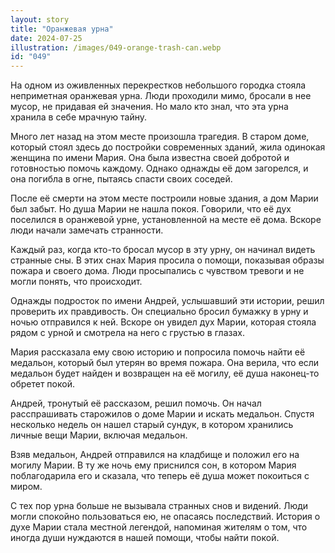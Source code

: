 ```yaml
---
layout: story
title: "Оранжевая урна"
date: 2024-07-25
illustration: /images/049-orange-trash-can.webp
id: "049"
---
```


На одном из оживленных перекрестков небольшого городка стояла неприметная оранжевая урна. Люди проходили мимо, бросали в нее мусор, не придавая ей значения. Но мало кто знал, что эта урна хранила в себе мрачную тайну.

Много лет назад на этом месте произошла трагедия. В старом доме, который стоял здесь до постройки современных зданий, жила одинокая женщина по имени Мария. Она была известна своей добротой и готовностью помочь каждому. Однако однажды её дом загорелся, и она погибла в огне, пытаясь спасти своих соседей.

После её смерти на этом месте построили новые здания, а дом Марии был забыт. Но душа Марии не нашла покоя. Говорили, что её дух поселился в оранжевой урне, установленной на месте её дома. Вскоре люди начали замечать странности.

Каждый раз, когда кто-то бросал мусор в эту урну, он начинал видеть странные сны. В этих снах Мария просила о помощи, показывая образы пожара и своего дома. Люди просыпались с чувством тревоги и не могли понять, что происходит.

Однажды подросток по имени Андрей, услышавший эти истории, решил проверить их правдивость. Он специально бросил бумажку в урну и ночью отправился к ней. Вскоре он увидел дух Марии, которая стояла рядом с урной и смотрела на него с грустью в глазах.

Мария рассказала ему свою историю и попросила помочь найти её медальон, который был утерян во время пожара. Она верила, что если медальон будет найден и возвращен на её могилу, её душа наконец-то обретет покой.

Андрей, тронутый её рассказом, решил помочь. Он начал расспрашивать старожилов о доме Марии и искать медальон. Спустя несколько недель он нашел старый сундук, в котором хранились личные вещи Марии, включая медальон.

Взяв медальон, Андрей отправился на кладбище и положил его на могилу Марии. В ту же ночь ему приснился сон, в котором Мария поблагодарила его и сказала, что теперь её душа может покоиться с миром.

С тех пор урна больше не вызывала странных снов и видений. Люди могли спокойно пользоваться ею, не опасаясь последствий. История о духе Марии стала местной легендой, напоминая жителям о том, что иногда души нуждаются в нашей помощи, чтобы найти покой.